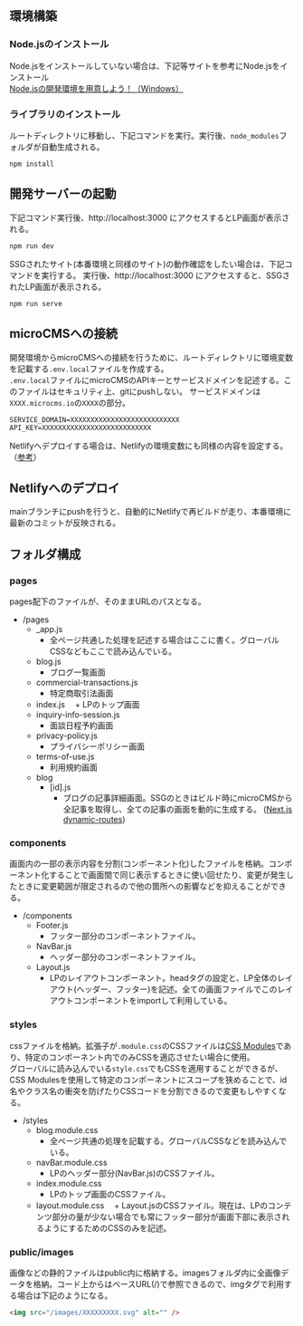 ## 環境構築
### Node.jsのインストール
Node.jsをインストールしていない場合は、下記等サイトを参考にNode.jsをインストール  
[Node.jsの開発環境を用意しよう！（Windows）](https://prog-8.com/docs/nodejs-env-win)

### ライブラリのインストール
ルートディレクトリに移動し、下記コマンドを実行。実行後、`node_modules`フォルダが自動生成される。
```
npm install
```


## 開発サーバーの起動
下記コマンド実行後、http://localhost:3000 にアクセスするとLP画面が表示される。
```
npm run dev
```

SSGされたサイト(本番環境と同様のサイト)の動作確認をしたい場合は、下記コマンドを実行する。
実行後、http://localhost:3000 にアクセスすると、SSGされたLP画面が表示される。
```
npm run serve
```

## microCMSへの接続
開発環境からmicroCMSへの接続を行うために、ルートディレクトリに環境変数を記載する`.env.local`ファイルを作成する。  
`.env.local`ファイルにmicroCMSのAPIキーとサービスドメインを記述する。このファイルはセキュリティ上、gitにpushしない。
サービスドメインは`XXXX.microcms.io`の`XXXX`の部分。
```:.env.local
SERVICE_DOMAIN=XXXXXXXXXXXXXXXXXXXXXXXXXXX
API_KEY=XXXXXXXXXXXXXXXXXXXXXXXXXXX
```
Netlifyへデプロイする場合は、Netlifyの環境変数にも同様の内容を設定する。（[参考](https://blog.microcms.io/nuxt-microcms-netlify-portfolio/)）


## Netlifyへのデプロイ
mainブランチにpushを行うと、自動的にNetlifyで再ビルドが走り、本番環境に最新のコミットが反映される。


## フォルダ構成
### pages
pages配下のファイルが、そのままURLのパスとなる。
+ /pages
    + _app.js
      + 全ページ共通した処理を記述する場合はここに書く。グローバルCSSなどもここで読み込んでいる。
    + blog.js
      + ブログ一覧画面
    + commercial-transactions.js
      + 特定商取引法画面
    + index.js
    　+ LPのトップ画面
    + inquiry-info-session.js
      + 面談日程予約画面
    + privacy-policy.js
      + プライバシーポリシー画面
    + terms-of-use.js
      + 利用規約画面
    + blog
      + [id].js
        + ブログの記事詳細画面。SSGのときはビルド時にmicroCMSから全記事を取得し、全ての記事の画面を動的に生成する。
          ([Next.js dynamic-routes](https://nextjs.org/docs/routing/dynamic-routes))
          
          
### components
画面内の一部の表示内容を分割(コンポーネント化)したファイルを格納。コンポーネント化することで画面間で同じ表示するときに使い回せたり、変更が発生したときに変更範囲が限定されるので他の箇所への影響などを抑えることができる。
+ /components
    + Footer.js
      + フッター部分のコンポーネントファイル。
    + NavBar.js
      + ヘッダー部分のコンポーネントファイル。
    + Layout.js
      + LPのレイアウトコンポーネント。headタグの設定と、LP全体のレイアウト(ヘッダー、フッター)を記述。全ての画面ファイルでこのレイアウトコンポーネントをimportして利用している。

### styles
cssファイルを格納。拡張子が`.module.css`のCSSファイルは[CSS Modules](https://nextjs.org/docs/basic-features/built-in-css-support#adding-component-level-css)であり、特定のコンポーネント内でのみCSSを適応させたい場合に使用。  
グローバルに読み込んでいる`style.css`でもCSSを適用することができるが、CSS Modulesを使用して特定のコンポーネントにスコープを狭めることで、id名やクラス名の衝突を防げたりCSSコードを分割できるので変更もしやすくなる。
+ /styles
    + blog.module.css
      + 全ページ共通の処理を記載する。グローバルCSSなどを読み込んでいる。
    + navBar.module.css
      + LPのヘッダー部分(NavBar.js)のCSSファイル。
    + index.module.css
      + LPのトップ画面のCSSファイル。
    + layout.module.css
    　+ Layout.jsのCSSファイル。現在は、LPのコンテンツ部分の量が少ない場合でも常にフッター部分が画面下部に表示されるようにするためのCSSのみを記述。

### public/images
画像などの静的ファイルはpublic内に格納する。imagesフォルダ内に全画像データを格納。コード上からはベースURL(/)で参照できるので、imgタグで利用する場合は下記のようになる。  
```html
<img src="/images/XXXXXXXXX.svg" alt="" />
```


